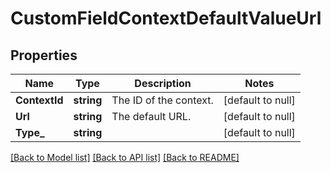 # CustomFieldContextDefaultValueUrl

## Properties
Name | Type | Description | Notes
------------ | ------------- | ------------- | -------------
**ContextId** | **string** | The ID of the context. | [default to null]
**Url** | **string** | The default URL. | [default to null]
**Type_** | **string** |  | [default to null]

[[Back to Model list]](../README.md#documentation-for-models) [[Back to API list]](../README.md#documentation-for-api-endpoints) [[Back to README]](../README.md)

